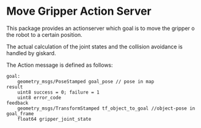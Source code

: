 # Move Gripper Action Server

This package provides an actionserver which goal is to move the gripper o the robot to a certain position.

The actual calculation of the joint states and the collision avoidance is handled by giskard.

The Action message is defined as follows:


    goal:
        geometry_msgs/PoseStamped goal_pose // pose in map
    result
        uint8 success = 0; failure = 1
        uint8 error_code
    feedback
        geometry_msgs/TransformStamped tf_object_to_goal //object-pose in goal_frame
        float64 gripper_joint_state
